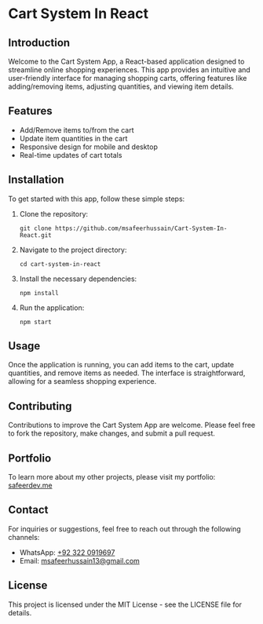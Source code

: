# Cart System In React

## Introduction
Welcome to the Cart System App, a React-based application designed to streamline online shopping experiences. This app provides an intuitive and user-friendly interface for managing shopping carts, offering features like adding/removing items, adjusting quantities, and viewing item details.

## Features
- Add/Remove items to/from the cart
- Update item quantities in the cart
- Responsive design for mobile and desktop
- Real-time updates of cart totals

## Installation
To get started with this app, follow these simple steps:

1. Clone the repository:
   ```
   git clone https://github.com/msafeerhussain/Cart-System-In-React.git
   ```
2. Navigate to the project directory:
   ```
   cd cart-system-in-react
   ```
3. Install the necessary dependencies:
   ```
   npm install
   ```
4. Run the application:
   ```
   npm start
   ```

## Usage
Once the application is running, you can add items to the cart, update quantities, and remove items as needed. The interface is straightforward, allowing for a seamless shopping experience.

## Contributing
Contributions to improve the Cart System App are welcome. Please feel free to fork the repository, make changes, and submit a pull request.

## Portfolio
To learn more about my other projects, please visit my portfolio: [safeerdev.me](https://safeerdev.me)

## Contact
For inquiries or suggestions, feel free to reach out through the following channels:
- WhatsApp: [+92 322 0919697](https://wa.me/+923220919697)
- Email: [msafeerhussain13@gmail.com](mailto:msafeerhussain13@gmail.com)

## License
This project is licensed under the MIT License - see the LICENSE file for details.
